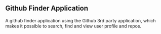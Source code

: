 ## Github Finder Application
A github finder application using the Github 3rd party application, which makes it possible to search, find and view user profile and repos.
